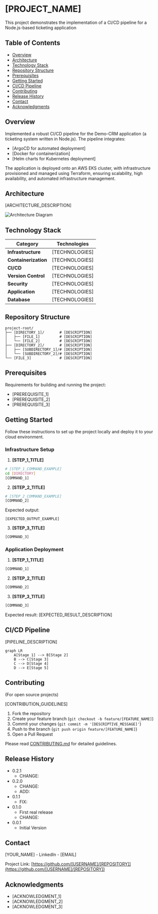 # [PROJECT_NAME]

This project demonstrates the implementation of a CI/CD pipeline for a Node.js-based ticketing application

## Table of Contents

- [Overview](#overview)
- [Architecture](#architecture)
- [Technology Stack](#technology-stack)
- [Repository Structure](#repository-structure)
- [Prerequisites](#prerequisites)
- [Getting Started](#getting-started)
- [CI/CD Pipeline](#cicd-pipeline)
- [Contributing](#contributing)
- [Release History](#release-history)
- [Contact](#contact)
- [Acknowledgments](#acknowledgments)

## Overview

Implemented a robust CI/CD pipeline for the Demo-CRM application (a ticketing system written in Node.js). The pipeline integrates:
- [ArgoCD for automated deployment]
- [Docker for containerization]
- [Helm charts for Kubernetes deployment]

The application is deployed onto an AWS EKS cluster, with infrastructure provisioned and managed using Terraform, ensuring scalability, high availability, and automated infrastructure management.


## Architecture

[ARCHITECTURE_DESCRIPTION]

![Architecture Diagram](images/architecture_diagram.png)

## Technology Stack

| Category             | Technologies   |
| -------------------- | -------------- |
| **Infrastructure**   | [TECHNOLOGIES] |
| **Containerization** | [TECHNOLOGIES] |
| **CI/CD**            | [TECHNOLOGIES] |
| **Version Control**  | [TECHNOLOGIES] |
| **Security**         | [TECHNOLOGIES] |
| **Application**      | [TECHNOLOGIES] |
| **Database**         | [TECHNOLOGIES] |

## Repository Structure

```
project-root/
├── [DIRECTORY_1]/       # [DESCRIPTION]
│   ├── [FILE_1]         # [DESCRIPTION]
│   └── [FILE_2]         # [DESCRIPTION]
├── [DIRECTORY_2]/       # [DESCRIPTION]
│   ├── [SUBDIRECTORY_1]/# [DESCRIPTION]
│   └── [SUBDIRECTORY_2]/# [DESCRIPTION]
└── [FILE_3]             # [DESCRIPTION]
```

## Prerequisites

Requirements for building and running the project:

- [PREREQUISITE_1]
- [PREREQUISITE_2]
- [PREREQUISITE_3]

## Getting Started

Follow these instructions to set up the project locally and deploy it to your cloud environment.

### Infrastructure Setup

1. **[STEP_1_TITLE]**

```bash
# [STEP_1_COMMAND_EXAMPLE]
cd [DIRECTORY]
[COMMAND_1]
```

2. **[STEP_2_TITLE]**

```bash
# [STEP_2_COMMAND_EXAMPLE]
[COMMAND_2]
```

Expected output:

```
[EXPECTED_OUTPUT_EXAMPLE]
```

3. **[STEP_3_TITLE]**

```bash
[COMMAND_3]
```

### Application Deployment

1. **[STEP_1_TITLE]**

```bash
[COMMAND_1]
```

2. **[STEP_2_TITLE]**

```bash
[COMMAND_2]
```

3. **[STEP_3_TITLE]**

```bash
[COMMAND_3]
```

Expected result: [EXPECTED_RESULT_DESCRIPTION]

## CI/CD Pipeline

[PIPELINE_DESCRIPTION]

```mermaid
graph LR
    A[Stage 1] --> B[Stage 2]
    B --> C[Stage 3]
    C --> D[Stage 4]
    D --> E[Stage 5]
```

## Contributing

(For open source projects)

[CONTRIBUTION_GUIDELINES]

1. Fork the repository
2. Create your feature branch (`git checkout -b feature/[FEATURE_NAME]`)
3. Commit your changes (`git commit -m '[DESCRIPTIVE_MESSAGE]'`)
4. Push to the branch (`git push origin feature/[FEATURE_NAME]`)
5. Open a Pull Request

Please read [CONTRIBUTING.md](CONTRIBUTING.md) for detailed guidelines.

## Release History

- 0.2.1
  - CHANGE:
- 0.2.0
  - CHANGE:
  - ADD:
- 0.1.1
  - FIX:
- 0.1.0
  - First real release
  - CHANGE:
- 0.0.1
  - Initial Version

## Contact

[YOUR_NAME] - LinkedIn - [EMAIL]

Project Link: [https://github.com/[USERNAME]/[REPOSITORY]](https://github.com/[USERNAME]/[REPOSITORY])

## Acknowledgments

- [ACKNOWLEDGMENT_1]
- [ACKNOWLEDGMENT_2]
- [ACKNOWLEDGMENT_3]
